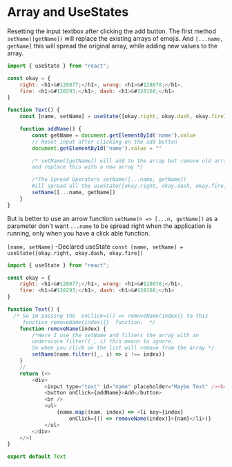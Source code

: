 # Array and UseStates 
Resetting the input textbox after clicking the add button.
The first method `setName([getName])` will replace the existing arrays of emojis. And `[...name, getName]` this will spread the original array, while adding new values to the array.
```js
import { useState } from "react";

const okay = {
    right: <h1>&#128077;</h1>, wrong: <h1>&#128078;</h1>,
    fire: <h1>&#128293;</h1>, dash: <h1>&#128168;</h1>
}

function Text() {
    const [name, setName] = useState([okay.right, okay.dash, okay.fire])

    function addName() {
        const getName = document.getElementById('name').value
        // Reset input after clicking on the add button
        document.getElementById('name').value = ""

        /* setName([getName]) will add to the array but remove old array 
        and replace this with a new array */

        /*The Spread Operators setName([...name, getName]) 
        Will spread all the useState([okay.right, okay.dash, okay.fire]) values */
        setName([...name, getName])
    }
}
```
But is better to use an arrow function `setName(n => [...n, getName])` as a parameter don't want `...name` to be spread right when the application is running, only when you have a click able function.

`[name, setName]` -Declared useState `const [name, setName] = useState([okay.right, okay.dash, okay.fire])`


```js
import { useState } from "react";

const okay = {
    right: <h1>&#128077;</h1>, wrong: <h1>&#128078;</h1>,
    fire: <h1>&#128293;</h1>, dash: <h1>&#128168;</h1>
}

function Text() {
  /* So im passing the  onClick={() => removeName(index)} to this 
     function removeName(index){}  function.  */
    function removeName(index) {
        /*Here I use the setName and filters the array with an
        underscore filter((_, i) this means to ignore. 
        So when you click on the list will remove from the array */
        setName(name.filter((_, i) => i !== index))
    }
    // 
    return (<>
        <div>
            <input type="text" id="name" placeholder="Maybe Text" /><br />
            <button onClick={addName}>Add</button>
            <br />
            <ul>
                {name.map((nam, index) => <li key={index}
                    onClick={() => removeName(index)}>{nam}</li>)}
            </ul>
        </div>
    </>)
}

export default Text
```

